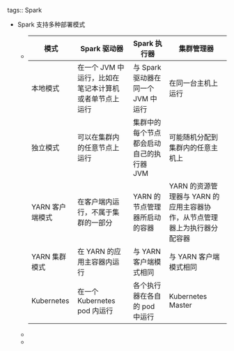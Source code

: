 tags:: Spark

- Spark 支持多种部署模式
	- |模式|Spark 驱动器|Spark 执行器|集群管理器|
	  |--|--|--|--|
	  |本地模式|在一个 JVM 中运行，比如在笔记本计算机或者单节点上运行|与 Spark 驱动器在同一个 JVM 中运行|在同一台主机上运行|
	  |独立模式|可以在集群内的任意节点上运行|集群中的每个节点都会启动自己的执行器 JVM|可能随机分配到集群内的任意主机上|
	  |YARN 客户端模式|在客户端内运行，不属于集群的一部分|YARN 的节点管理器所启动的容器|YARN 的资源管理器与 YARN 的应用主容器协作，从节点管理器上为执行器分配容器|
	  |YARN 集群模式|在 YARN 的应用主容器内运行|与 YARN 客户端模式相同|与 YARN 客户端模式相同|
	  |Kubernetes|在一个 Kubernetes pod 内运行|各个执行器在各自的 pod 中运行|Kubernetes Master|
	-
	-